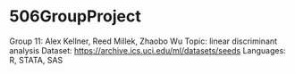 # 506GroupProject
Group 11: Alex Kellner, Reed Millek, Zhaobo Wu
Topic: linear discriminant analysis
Dataset: https://archive.ics.uci.edu/ml/datasets/seeds
Languages: R, STATA, SAS
